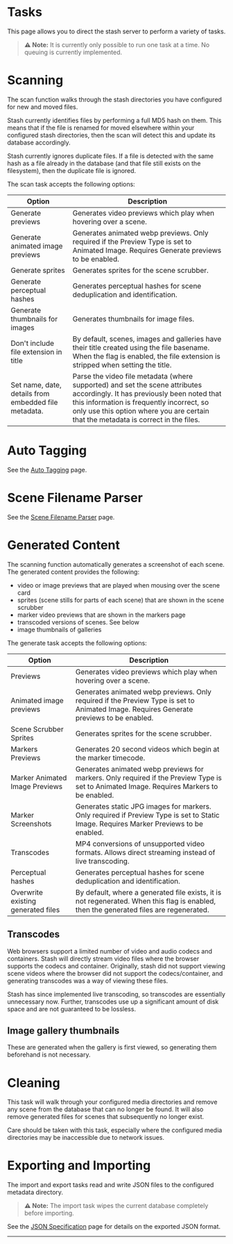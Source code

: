 # Tasks

This page allows you to direct the stash server to perform a variety of tasks.

> **⚠️ Note:** It is currently only possible to run one task at a time. No queuing is currently implemented.

# Scanning

The scan function walks through the stash directories you have configured for new and moved files. 

Stash currently identifies files by performing a full MD5 hash on them. This means that if the file is renamed for moved elsewhere within your configured stash directories, then the scan will detect this and update its database accordingly.

Stash currently ignores duplicate files. If a file is detected with the same hash as a file already in the database (and that file still exists on the filesystem), then the duplicate file is ignored.

The scan task accepts the following options:

| Option | Description |
|--------|-------------|
| Generate previews | Generates video previews which play when hovering over a scene. |
| Generate animated image previews | Generates animated webp previews. Only required if the Preview Type is set to Animated Image. Requires Generate previews to be enabled. |
| Generate sprites | Generates sprites for the scene scrubber. |
| Generate perceptual hashes | Generates perceptual hashes for scene deduplication and identification. |
| Generate thumbnails for images | Generates thumbnails for image files. | 
| Don't include file extension in title | By default, scenes, images and galleries have their title created using the file basename. When the flag is enabled, the file extension is stripped when setting the title. |
| Set name, date, details from embedded file metadata. | Parse the video file metadata (where supported) and set the scene attributes accordingly. It has previously been noted that this information is frequently incorrect, so only use this option where you are certain that the metadata is correct in the files. |

# Auto Tagging
See the [Auto Tagging](/help/AutoTagging.md) page.

# Scene Filename Parser
See the [Scene Filename Parser](/help/SceneFilenameParser.md) page.

# Generated Content

The scanning function automatically generates a screenshot of each scene. The generated content provides the following:
* video or image previews that are played when mousing over the scene card
* sprites (scene stills for parts of each scene) that are shown in the scene scrubber 
* marker video previews that are shown in the markers page
* transcoded versions of scenes. See below
* image thumbnails of galleries

The generate task accepts the following options:

| Option | Description |
|--------|-------------|
| Previews | Generates video previews which play when hovering over a scene. |
| Animated image previews | Generates animated webp previews. Only required if the Preview Type is set to Animated Image. Requires Generate previews to be enabled. |
| Scene Scrubber Sprites | Generates sprites for the scene scrubber. |
| Markers Previews | Generates 20 second videos which begin at the marker timecode. |
| Marker Animated Image Previews | Generates animated webp previews for markers. Only required if the Preview Type is set to Animated Image. Requires Markers to be enabled. |
| Marker Screenshots | Generates static JPG images for markers. Only required if Preview Type is set to Static Image. Requires Marker Previews to be enabled. | 
| Transcodes | MP4 conversions of unsupported video formats. Allows direct streaming instead of live transcoding. |
| Perceptual hashes | Generates perceptual hashes for scene deduplication and identification. |
| Overwrite existing generated files | By default, where a generated file exists, it is not regenerated. When this flag is enabled, then the generated files are regenerated. |

## Transcodes

Web browsers support a limited number of video and audio codecs and containers. Stash will directly stream video files where the browser supports the codecs and container. Originally, stash did not support viewing scene videos where the browser did not support the codecs/container, and generating transcodes was a way of viewing these files.

Stash has since implemented live transcoding, so transcodes are essentially unnecessary now. Further, transcodes use up a significant amount of disk space and are not guaranteed to be lossless.

## Image gallery thumbnails

These are generated when the gallery is first viewed, so generating them beforehand is not necessary.

# Cleaning

This task will walk through your configured media directories and remove any scene from the database that can no longer be found. It will also remove generated files for scenes that subsequently no longer exist.

Care should be taken with this task, especially where the configured media directories may be inaccessible due to network issues.

# Exporting and Importing

The import and export tasks read and write JSON files to the configured metadata directory. 

> **⚠️ Note:** The import task wipes the current database completely before importing.

See the [JSON Specification](/help/JSONSpec.md) page for details on the exported JSON format.

---
